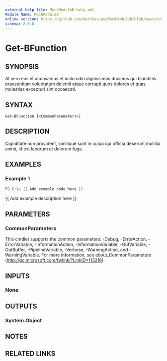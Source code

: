 ```yaml
---
external help file: MockModuleB-help.xml
Module Name: MockModuleB
online version: https://github.com/marckassay/MockModuleB/blob/master/docs/Get-BFunction.md
schema: 2.0.0
---
```


# Get-BFunction

## SYNOPSIS
At vero eos et accusamus et iusto odio dignissimos ducimus qui blanditiis praesentium voluptatum deleniti atque corrupti quos dolores et quas molestias excepturi sint occaecati.

## SYNTAX

```
Get-BFunction [<CommonParameters>]
```

## DESCRIPTION
Cupiditate non provident, similique sunt in culpa qui officia deserunt mollitia animi, id est laborum et dolorum fuga.

## EXAMPLES

### Example 1
```powershell
PS C:\> {{ Add example code here }}
```

{{ Add example description here }}

## PARAMETERS

### CommonParameters
This cmdlet supports the common parameters: -Debug, -ErrorAction, -ErrorVariable, -InformationAction, -InformationVariable, -OutVariable, -OutBuffer, -PipelineVariable, -Verbose, -WarningAction, and -WarningVariable.
For more information, see about_CommonParameters (http://go.microsoft.com/fwlink/?LinkID=113216).

## INPUTS

### None


## OUTPUTS

### System.Object

## NOTES

## RELATED LINKS
